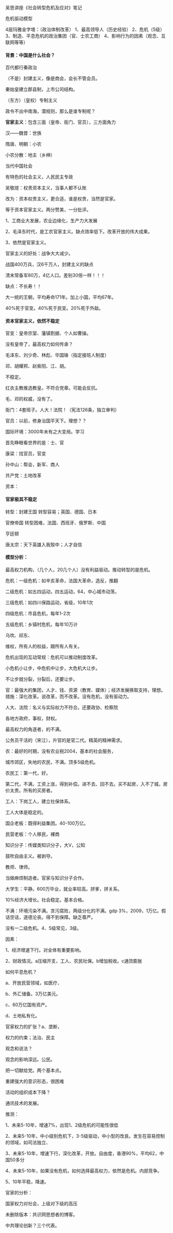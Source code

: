 吴思讲座《社会转型危机及应对》笔记



危机驱动模型

4层玛雅金字塔：（政治体制改革）
1、最高领导人（历史经验）
2、危机（5级）
3、制造、平息危机的政治集团（官、士农工商）
4、影响行为的因素（观念、互联网等等）

#### 背景：中国是什么社会？

百代都行秦政治

（不是）封建主义，像是商会，会长不管会员。

秦始皇建立郡县制，上市公司结构。

（东方）（皇权）专制主义

政令不出中南海，潜规则，那么是谁专制呢？

**官家主义**：包含三面（皇帝、衙门、官员），三方面角力

汉——魏晋：世族

隋唐、明朝：小农

小农分散：地主（乡绅）



当代中国社会

有特色的社会主义，人民民主专政

吴敬琏：权贵资本主义，当事人都不认账

改为：资本权贵主义，更合适，谁是权贵，当然是官家。

等于资本官家主义。两分赞美，一分批评。

1、工商业大发展，农业边缘化，生产力大发展

2、毛泽东时代，是工农官家主义。缺点效率低下。改革开放的伟大成果。

3、依然是官家主义。

官家主义的好处：战争大大减少。

战国400万兵，汉6千万人，封建主义的缺点

清末常备军80万，4亿人口。差别30倍一样！！！

缺点：不长寿！！

大一统的王朝，平均寿命171年。加上小国，平均67年。

40%死于官变。40%死于民变。20%死于外敌。

#### 资本官家主义，依然不稳定

官变：皇帝宗室、藩镇割据、个人如曹操。

没有皇帝了，最高权力如何传承？

毛泽东、刘少奇、林彪、华国锋（指定接班人制度）

邓、胡耀邦、赵紫阳、江、胡。

不稳定。

红衣主教推选教皇。不符合党章。可能会反抗。

毛、邓的权威，没有了。

衙门：4套班子。人大！法院！（宪法126条，独立审判）

官员：以前，修身治国平天下。理想？？

国际环境：3000年未有之大变局。学习

首先睁眼看世界的是：士、官

康梁：找官员，官变

孙中山：帮会，新军、商人

共产党：土地改革

资本：

#### 官家极其不稳定

转型：封建王国 转型容易；英国、德国、日本

官僚帝国 转型困难，法国、西班牙、俄罗斯、中国

亨廷顿

唐太宗：天下英雄入我彀中；人才自信

#### 模型分析：

最高权力机构，（几个人，20几个人）没有利益驱动。推动转型的是危机。

危机：一级危机：如辛亥革命，法国大革命，造反，推翻

二级危机：如五四运动，四五运动，64，中心城市动荡，

三级危机：如四川保路运动，省级，10年1次

四级危机：市县危机，每年1-2次

五级危机：乡镇村危机，每年10万计



乌坎、祁东、

维权，所有人的权益，跟所有人有关。

危机出现的互动常规：危机可以推动制度改革。

小危机小让步，中危机中让步，大危机大让步。

不让步就分裂，分裂后，还要让步。



官：最强大的集团，人才、钱、资源（教育、媒体）；经济发展换取支持，理想。措施：深化改革。说改革，而不改革。没有危机，没有驱动力。

人大、法院：名义与实际权力不符合。还要政协、检察院

各地方政府，事权，财权。

最高权力的角逐者，的不满。

公务员干活的（宋江），升官的是官二代。精英的精神需求。



农：最好的时期，没有农业税2004，基本的社会服务，

城市郊区，失地的农民，不满。顶多5级危机。

农民工：第一代，好。

第二代，不满，工资上涨，得到补偿。进不去、回不去。买不起房，入不了城，房价太贵。所有的买房者。



工人：下岗工人，建立社保体系。

工人大体是稳定的。



国企老板：既得利益集团。40-100万亿。

民营老板：个人移民，裸商



知识分子：传媒类知识分子，大V，公知

鼓吹自由主义。被剥夺。

教师、律师。

当做麻烦制造者。官家与知识分子合作。

大学生：平静。600万毕业，就业率较高。拼爹，拼关系。



10%经济大增长。社会稳定。基本合格。

不满：环境污染不满。贪污腐败，两级分化的不满。gdp 3%，2009，1万亿。假话空话，道德沦丧。得不到保障。缺乏尊严。



没有一二级危机。4、5级常见，3级。



因素：

1、经济增速下行。对全体有重要影响。

2、财政情况。a压缩开支，工人、农民社保。b增加税收。c通货膨胀



如何平息危机？

a、开放民营领域，如医疗、

b、外汇储备。3万亿美元。

c、60万亿国有资产。

d、土地私有化。



官家权力的扩张？a、垄断，

权力的约束；法治、民主



观念和说法？

观念的影响深远。公民。

把一切献给党。两个基本点。

重建强大的意识形态，很困难



活动的组织成本下降？

通讯技术的发展。



推测：

1、未来5-10年，增速7%，出现1、2级危机的可能性很低

2、未来5-10年，中小级别危机下，3-5级驱动，中小型的改良。发生在容易控制的领域，如司法独立、

3、未来5-10年，增速下行，深化改革，开放。自由度，香港90%，平均62，中国50多分

4、未来5-10年，如果没有危机，如何选择最高权力，依然是危机。内部竞争。

5、10年平稳，降速。



官家的分析：

国家权力对社会，上级对下级的高压



未删除版本：共识网思想者的博客。

中共理论创新？三个代表。